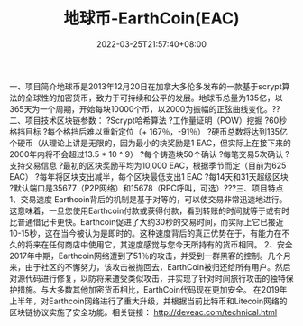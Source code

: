 ﻿---
weight: 
title: "地球币-EarthCoin(EAC)"
description: "地球币是2013年12月20日在加拿大多伦多发布的一款基于scrypt算法的全球性的加密货币，致力于可持续和公平的发展"
date: 2022-03-25T21:57:40+08:00
lastmod: 2022-03-25T16:45:40+08:00
draft: false
authors: ["Metabd"]
featuredImage: "diqiubi-earthcoineac.webp"
link: ""
tags: ["数字代币","地球币-EarthCoin(EAC)"]
categories: ["navigation"]
navigation: ["数字代币"]
lightgallery: true
toc: true
pinned: false
recommend: false
recommend1: false
---
一、项目简介地球币是2013年12月20日在加拿大多伦多发布的一款基于scrypt算法的全球性的加密货币，致力于可持续和公平的发展。地球币总量为135亿，以365天为一个周期，开始每块10000个币，以2000为振幅的正弦曲线变化。??二、项目技术区块链参数：
?Scrypt哈希算法
?工作量证明（POW）挖掘
?60秒格挡目标
?每个格挡后难以重新定位（+ 167％，-91％）
?硬币总数将达到135亿个硬币（从理论上讲是无限的，因为最小的块奖励是1 EAC，但实际上在接下来的2000年内将不会超过13.5 * 10 ^ 9）
?每个铸造块50个确认
?每笔交易5次确认
?支持交易信息
?最初的区块奖励平均为10,000 EAC，根据季节而定（目前为625 EAC）
?每年将区块支出减半，每个区块最低支出1 EAC
?每14天和31天超级区块
?默认端口是35677（P2P网络）和15678（RPC呼叫，可选）???三、项目特点1、交易速度
Earthcoin背后的机制是基于对等的，可以使交易非常迅速地进行。这意味着，一旦您使用Earthcoin付款或获得付款，看到转账的时间就等于或有时比普通借记卡更快。Earthcoin促进了大约30秒的交易时间，而实际上它已接近10-15秒，这在当今被认为是即时的。这种速度背后的真正优势在于，有能力在不久的将来在任何商店中使用它，其速度感觉与您今天所持有的货币相同。
2、安全
2017年中期，Earthcoin网络遭到了51％的攻击，并受到一群黑客的控制。几个月来，由于社区的不懈努力，该攻击被抛回去，EarthCoin被归还给所有用户。然后对源代码进行修复，以防将来遭受类似攻击，并实现了针对时间旅行攻击的独特保护措施。与大多数其他加密货币相比，EarthCoin代码现在更加安全。
在2019年上半年，对Earthcoin网络进行了重大升级，并根据当前比特币和Litecoin网络的区块链协议实施了安全功能。相关链接：
http://deveac.com/technical.html
